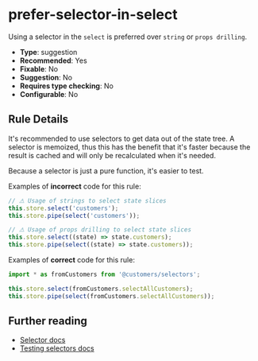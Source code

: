 # prefer-selector-in-select

Using a selector in the `select` is preferred over `string` or `props drilling`.

- **Type**: suggestion
- **Recommended**: Yes
- **Fixable**: No
- **Suggestion**: No
- **Requires type checking**: No
- **Configurable**: No

<!-- Everything above this generated, do not edit -->
<!-- MANUAL-DOC:START -->

## Rule Details

It's recommended to use selectors to get data out of the state tree.
A selector is memoized, thus this has the benefit that it's faster because the result is cached and will only be recalculated when it's needed.

Because a selector is just a pure function, it's easier to test.

Examples of **incorrect** code for this rule:

```ts
// ⚠ Usage of strings to select state slices
this.store.select('customers');
this.store.pipe(select('customers'));

// ⚠ Usage of props drilling to select state slices
this.store.select((state) => state.customers);
this.store.pipe(select((state) => state.customers));
```

Examples of **correct** code for this rule:

```ts
import * as fromCustomers from '@customers/selectors';

this.store.select(fromCustomers.selectAllCustomers);
this.store.pipe(select(fromCustomers.selectAllCustomers));
```

## Further reading

- [Selector docs](https://ngrx.io/guide/store/selectors)
- [Testing selectors docs](https://ngrx.io/guide/store/testing#testing-selectors)
